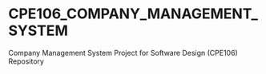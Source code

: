 # CPE106_COMPANY_MANAGEMENT_SYSTEM
Company Management System Project for Software Design (CPE106) Repository
